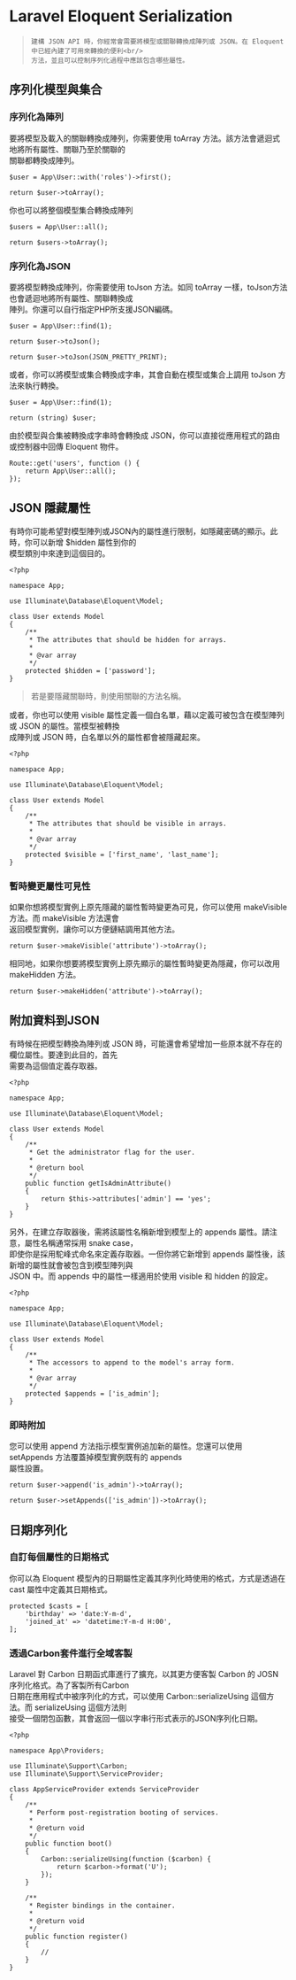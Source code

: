 # Laravel Eloquent Serialization

> ~~~
> 建構 JSON API 時，你經常會需要將模型或關聯轉換成陣列或 JSON。在 Eloquent 中已經內建了可用來轉換的便利<br/>
> 方法，並且可以控制序列化過程中應該包含哪些屬性。
> ~~~

## 序列化模型與集合
### 序列化為陣列
要將模型及載入的關聯轉換成陣列，你需要使用 toArray 方法。該方法會遞迴式地將所有屬性、關聯乃至於關聯的<br/>
關聯都轉換成陣列。
```
$user = App\User::with('roles')->first();

return $user->toArray();
```

你也可以將整個模型集合轉換成陣列
```
$users = App\User::all();

return $users->toArray();
```

### 序列化為JSON
要將模型轉換成陣列，你需要使用 toJson 方法。如同 toArray 一樣，toJson方法也會遞迴地將所有屬性、關聯轉換成<br/>
陣列。你還可以自行指定PHP所支援JSON編碼。
```
$user = App\User::find(1);

return $user->toJson();

return $user->toJson(JSON_PRETTY_PRINT);
```

或者，你可以將模型或集合轉換成字串，其會自動在模型或集合上調用 toJson 方法來執行轉換。
```
$user = App\User::find(1);

return (string) $user;
```

由於模型與合集被轉換成字串時會轉換成 JSON，你可以直接從應用程式的路由或控制器中回傳 Eloquent 物件。
```
Route::get('users', function () {
    return App\User::all();
});
```

## JSON 隱藏屬性
有時你可能希望對模型陣列或JSON內的屬性進行限制，如隱藏密碼的顯示。此時，你可以新增 $hidden 屬性到你的<br/>
模型類別中來達到這個目的。
```
<?php

namespace App;

use Illuminate\Database\Eloquent\Model;

class User extends Model
{
    /**
     * The attributes that should be hidden for arrays.
     *
     * @var array
     */
    protected $hidden = ['password'];
}
```
> 若是要隱藏關聯時，則使用關聯的方法名稱。

或者，你也可以使用 visible 屬性定義一個白名單，藉以定義可被包含在模型陣列或 JSON 的屬性。當模型被轉換<br/>
成陣列或 JSON 時，白名單以外的屬性都會被隱藏起來。
```
<?php

namespace App;

use Illuminate\Database\Eloquent\Model;

class User extends Model
{
    /**
     * The attributes that should be visible in arrays.
     *
     * @var array
     */
    protected $visible = ['first_name', 'last_name'];
}
```

### 暫時變更屬性可見性
如果你想將模型實例上原先隱藏的屬性暫時變更為可見，你可以使用 makeVisible 方法。而 makeVisible 方法還會<br/>
返回模型實例，讓你可以方便鏈結調用其他方法。
```
return $user->makeVisible('attribute')->toArray();
```

相同地，如果你想要將模型實例上原先顯示的屬性暫時變更為隱藏，你可以改用 makeHidden 方法。
```
return $user->makeHidden('attribute')->toArray();
```

## 附加資料到JSON
有時候在把模型轉換為陣列或 JSON 時，可能還會希望增加一些原本就不存在的欄位屬性。要達到此目的，首先<br/>
需要為這個值定義存取器。
```
<?php

namespace App;

use Illuminate\Database\Eloquent\Model;

class User extends Model
{
    /**
     * Get the administrator flag for the user.
     *
     * @return bool
     */
    public function getIsAdminAttribute()
    {
        return $this->attributes['admin'] == 'yes';
    }
}
```

另外，在建立存取器後，需將該屬性名稱新增到模型上的 appends 屬性。請注意，屬性名稱通常採用 snake case，<br/>
即使你是採用駝峰式命名來定義存取器。一但你將它新增到 appends 屬性後，該新增的屬性就會被包含到模型陣列與<br/>
JSON 中。而 appends 中的屬性一樣適用於使用 visible 和 hidden 的設定。
```
<?php

namespace App;

use Illuminate\Database\Eloquent\Model;

class User extends Model
{
    /**
     * The accessors to append to the model's array form.
     *
     * @var array
     */
    protected $appends = ['is_admin'];
}
```

### 即時附加
您可以使用 append 方法指示模型實例追加新的屬性。您還可以使用 setAppends 方法覆蓋掉模型實例既有的 appends <br/>
屬性設置。
```
return $user->append('is_admin')->toArray();

return $user->setAppends(['is_admin'])->toArray();
```

## 日期序列化
### 自訂每個屬性的日期格式
你可以為 Eloquent 模型內的日期屬性定義其序列化時使用的格式，方式是透過在 cast 屬性中定義其日期格式。
```
protected $casts = [
    'birthday' => 'date:Y-m-d',
    'joined_at' => 'datetime:Y-m-d H:00',
];
```

### 透過Carbon套件進行全域客製
Laravel 對 Carbon 日期函式庫進行了擴充，以其更方便客製 Carbon 的 JOSN 序列化格式。為了客製所有Carbon<br/>
日期在應用程式中被序列化的方式，可以使用 Carbon::serializeUsing 這個方法。而 serializeUsing 這個方法則<br/>
接受一個閉包函數，其會返回一個以字串行形式表示的JSON序列化日期。
```
<?php

namespace App\Providers;

use Illuminate\Support\Carbon;
use Illuminate\Support\ServiceProvider;

class AppServiceProvider extends ServiceProvider
{
    /**
     * Perform post-registration booting of services.
     *
     * @return void
     */
    public function boot()
    {
        Carbon::serializeUsing(function ($carbon) {
            return $carbon->format('U');
        });
    }

    /**
     * Register bindings in the container.
     *
     * @return void
     */
    public function register()
    {
        //
    }
}
```
